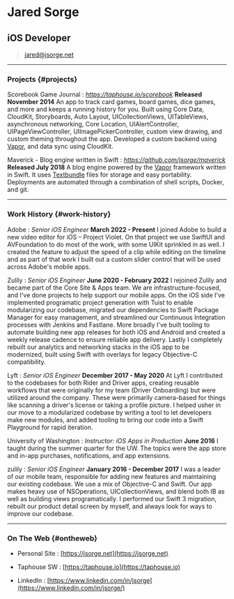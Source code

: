 # Jared Sorge
## iOS Developer

> [jared@jsorge.net](jared@jsorge.net)

------

### Projects {#projects}

Scorebook Game Journal
: *https://taphouse.io/scorebook*
**Released November 2014**
An app to track card games, board games, dice games, and more and keeps a running history for you. Built using Core Data, CloudKit, Storyboards, Auto Layout, UICollectionViews, UITableViews, asynchronous networking, Core Location, UIAlertController, UIPageViewController, UIImagePickerController, custom view drawing, and custom theming throughout the app. Developed a custom backend using [Vapor](https://vapor.codes), and data sync using CloudKit.

Maverick - Blog engine written in Swift
: *https://github.com/jsorge/maverick*
**Released July 2018**
A blog engine powered by the [Vapor](https://vapor.codes) framework written in Swift. It uses [Textbundle](http://textbundle.org) files for storage and easy portability. Deployments are automated through a combination of shell scripts, Docker, and git.

------

### Work History {#work-history}

Adobe
: *Senior iOS Engineer*
**March 2022 - Present**
I joined Adobe to build a new video editor for iOS – Project Violet. On that project we use SwiftUI and AVFoundation to do most of the work, with some UIKit sprinkled in as well. I created the feature to adjust the speed of a clip while editing on the timeline and as part of that work I built out a custom slider control that will be used across Adobe's mobile apps.

Zulily
: *Senior iOS Engineer*
**June 2020 - February 2022**
I rejoined Zulily and became part of the Core Site & Apps team. We are infrastructure-focused, and I've done projects to help support our mobile apps. On the iOS side I've implemented programatic project generation with Tuist to enable modularizing our codebase, migrated our dependencies to Swift Package Manager for easy management, and streamlined our Continuous Integration processes with Jenkins and Fastlane. More broadly I've built tooling to automate building new app releases for both iOS and Android and created a weekly release cadence to ensure reliable app delivery. Lastly I completely rebuilt our analytics and networking stacks in the iOS app to be modernized, built using Swift with overlays for legacy Objective-C compatibility.

Lyft
: *Senior iOS Engineer*
**December 2017 - May 2020**
At Lyft I contributed to the codebases for both Rider and Driver apps, creating reusable workflows that were originally for my team (Driver Onboarding) but were utilized around the company. These were primarily camera-based for things like scanning a driver's license or taking a profile picture. I helped usher in our move to a modularized codebase by writing a tool to let developers make new modules, and added tooling to bring our code into a Swift Playground for rapid iteration.

University of Washington
: *Instructor: iOS Apps in Production*
**June 2016**
I taught during the summer quarter for the UW. The topics were the app store and in-app purchases, notifications, and app extensions.

zulily
: *Senior iOS Engineer*
**January 2016 - December 2017**
I was a leader of our mobile team, responsible for adding new features and maintaining our existing codebase. We use a mix of Objective-C and Swift. Our app makes heavy use of NSOperations, UICollectionViews, and blend both IB as well as building views programatically. I performed our Swift 3 migration, rebuilt our product detail screen by myself, and always look for ways to improve our codebase.

------

### On The Web {#ontheweb}

* Personal Site
  : [https://jsorge.net](https://jsorge.net)

* Taphouse SW
  : [https://taphouse.io](https://taphouse.io)

* LinkedIn
  : [https://www.linkedin.com/in/jsorge](https://www.linkedin.com/in/jsorge/)
